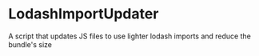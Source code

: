 # LodashImportUpdater
A script that updates JS files to use lighter lodash imports and reduce the bundle's size

